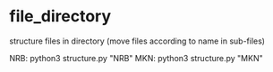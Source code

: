 # file_directory
structure files in directory (move files according to name in sub-files)

NRB: python3 structure.py "NRB"
MKN: python3 structure.py "MKN"

